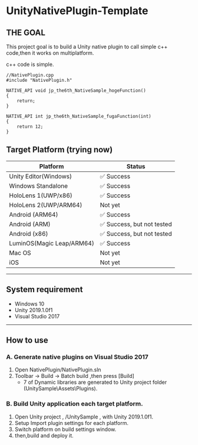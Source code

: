 # UnityNativePlugin-Template

## THE GOAL
This project goal is to build a Unity native plugin to call simple c++ code,then it works on multiplatform.

c++ code is simple.

```
//NativePlugin.cpp
#include "NativePlugin.h"

NATIVE_API void jp_the6th_NativeSample_hogeFunction()
{
	return;
}

NATIVE_API int jp_the6th_NativeSample_fugaFunction(int)
{
	return 12;
}

```

## Target Platform (trying now)

|Platform|Status|
|---|---|
|Unity Editor(Windows)| :white_check_mark: Success|
|Windows Standalone| :white_check_mark: Success|
|HoloLens 1(UWP/x86)| :white_check_mark: Success|
|HoloLens 2(UWP/ARM64)|Not yet|
|Android (ARM64)| :white_check_mark: Success|
|Android (ARM)| :white_check_mark: Success, but not tested |
|Android (x86)| :white_check_mark: Success, but not tested |
|LuminOS(Magic Leap/ARM64)|:white_check_mark: Success|
|Mac OS|Not yet|
|iOS|Not yet|

---

## System requirement
* Windows 10
* Unity 2019.1.0f1
* Visual Studio 2017

---

## How to use

### A. Generate native plugins on Visual Studio 2017

1. Open NativePlugin/NativePlugin.sln
2. Toolbar -> Build -> Batch build ,then press [Build]
	- 7 of Dynamic libraries are generated to Unity project folder (UnitySample\Assets\Plugins).

### B. Build Unity application each target platform.

1. Open Unity project , /UnitySample , with Unity 2019.1.0f1. 
2. Setup Import plugin settings for each platform.
3. Switch platform on build settings window.
4. then,build and deploy it.

	
